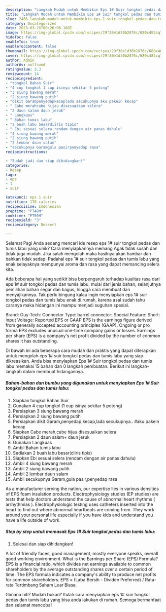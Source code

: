 ```yaml
---
description: "Langkah Mudah untuk Membikin Eps 1# Suir tongkol pedas dan tumis labu yang Lezat Sekali, Mengugah Selera"
title: "Langkah Mudah untuk Membikin Eps 1# Suir tongkol pedas dan tumis labu yang Lezat Sekali, Mengugah Selera"
slug: 2466-langkah-mudah-untuk-membikin-eps-1-suir-tongkol-pedas-dan-tumis-labu-yang-lezat-sekali-mengugah-selera
category: Uncategorized
date: 2023-03-26T00:26:06.180Z
image: https://img-global.cpcdn.com/recipes/29f30e1d30b2876c/680x482cq70/eps-1-suir-tongkol-pedas-dan-tumis-labu-foto-resep-utama.jpg
hideToc: false
enableToc: true
enableTocContent: false
thumbnail: https://img-global.cpcdn.com/recipes/29f30e1d30b2876c/680x482cq70/eps-1-suir-tongkol-pedas-dan-tumis-labu-foto-resep-utama.jpg
cover: https://img-global.cpcdn.com/recipes/29f30e1d30b2876c/680x482cq70/eps-1-suir-tongkol-pedas-dan-tumis-labu-foto-resep-utama.jpg
author: Admin
authorAv: notfound
ratingvalue: 3.3
reviewcount: 14
recipeingredient:
- "tongkol Bahan Suir"
- "4 cup tongkol 1 cup isinya sekitar 5 potong"
- "3 siung bawang merah"
- "2 siung bawang putih"
- "dikit Garampenyedapkecaplada secukupnya aku pakein kecap"
- " Cabe merahcabe hijau disesuaikan selera"
- "2 daun salam daun jeruk"
- " Langkuas"
- " Bahan tumis labu"
- "2 buah labu besardiiris tipis"
- " Ebi sesuai selera rendam dengan air panas dahulu"
- "4 siung bawang merah"
- "2 siung bawang putih"
- "2 lembar daun salam"
- "secukupnya Garamgula pasirpenyedap rasa"
recipeinstructions:

- "Sudah jadi dan siap dihidangkan!"
categories:
- Resep
tags:
- eps
- 1
- suir

katakunci: eps 1 suir 
nutrition: 178 calories
recipecuisine: Indonesian
preptime: "PT40M"
cooktime: "PT50M"
recipeyield: "3"
recipecategory: Dessert

---
```



Selamat Pagi Anda sedang mencari ide resep eps 1# suir tongkol pedas dan tumis labu yang unik? Cara menyiapkannya memang Agak tidak susah dan tidak juga mudah. Jika salah mengolah maka hasilnya akan hambar dan bahkan tidak sedap. Padahal eps 1# suir tongkol pedas dan tumis labu yang enak selayaknya mempunyai aroma dan rasa yang dapat memancing selera kita.


Ada beberapa hal yang sedikit bisa berpengaruh terhadap kualitas rasa dari eps 1# suir tongkol pedas dan tumis labu, mulai dari jenis bahan, selanjutnya pemilihan bahan segar dan bagus, hingga cara membuat dan menyajikannya. Tak perlu bingung kalau ingin menyiapkan eps 1# suir tongkol pedas dan tumis labu enak di rumah, karena asal sudah tahu caranya maka hidangan ini mampu menjadi suguhan spesial.

Brand: Guy-Tech: Connector Type: barrel connector: Special Feature: Short: Input Voltage: Reported EPS or GAAP EPS is the earnings figure derived from generally accepted accounting principles (GAAP). Ongoing or pro forma EPS excludes unusual one-time company gains or losses. Earnings per share (EPS) is a company&#39;s net profit divided by the number of common shares it has outstanding.


Di bawah ini ada beberapa cara mudah dan praktis yang dapat diterapkan untuk mengolah eps 1# suir tongkol pedas dan tumis labu yang siap dikreasikan. Anda bisa menyiapkan Eps 1# Suir tongkol pedas dan tumis labu memakai 15 bahan dan 0 langkah pembuatan. Berikut ini langkah-langkah dalam membuat hidangannya.

<!--inarticleads1-->

##### Bahan-bahan dan bumbu yang digunakan untuk menyiapkan Eps 1# Suir tongkol pedas dan tumis labu:

1. Siapkan tongkol Bahan Suir
1. Gunakan 4 cup tongkol (1 cup isinya sekitar 5 potong)
1. Persiapkan 3 siung bawang merah
1. Persiapkan 2 siung bawang putih
1. Persiapkan dikit Garam,penyedap,kecap,lada secukupnya.. #aku pakein kecap
1. Siapkan  Cabe merah,cabe hijau disesuaikan selera
1. Persiapkan 2 daun salam+ daun jeruk
1. Gunakan  Langkuas
1. Ambil  Bahan tumis labu
1. Sediakan 2 buah labu besar(diiris tipis)
1. Siapkan  Ebi sesuai selera (rendam dengan air panas dahulu)
1. Ambil 4 siung bawang merah
1. Ambil 2 siung bawang putih
1. Ambil 2 lembar daun salam
1. Ambil secukupnya Garam,gula pasir,penyedap rasa


As a manufacturer serving the nation, our expertise lies in various densities of EPS foam insulation products. Electrophysiology studies (EP studies) are tests that help doctors understand the cause of abnormal heart rhythms ( arrhythmias ). Electrophysiologic testing uses catheters inserted into the heart to find out where abnormal heartbeats are coming from. They work around your personal life especially if you have kids and understand you have a life outside of work. 

<!--inarticleads2-->

##### Step by step untuk memasak Eps 1# Suir tongkol pedas dan tumis labu:


1. Selesai dan siap dihidangkan!

A lot of friendly faces, good management, mostly everyone speaks, overall good working environment. What is the Earnings per Share (EPS) Formula? EPS is a financial ratio, which divides net earnings available to common shareholders by the average outstanding shares over a certain period of time. The EPS formula indicates a company&#39;s ability to produce net profits for common shareholders. EPS = (Laba Bersih - Dividen Preferred) / Rata-rata Tertimbang Saham Luar Biasa. 

Gimana nih? Mudah bukan? Itulah cara menyiapkan eps 1# suir tongkol pedas dan tumis labu yang bisa anda lakukan di rumah. Semoga bermanfaat dan selamat mencoba!
